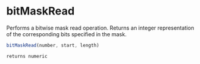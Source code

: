 # bitMaskRead

Performs a bitwise mask read operation.
 Returns an integer representation of the corresponding bits specified in the mask.

```javascript
bitMaskRead(number, start, length)
```

```javascript
returns numeric
```
